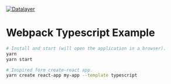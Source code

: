 [![Datalayer](https://raw.githubusercontent.com/datalayer/datalayer/main/res/logo/datalayer-25.svg?sanitize=true)](https://datalayer.io)

# Webpack Typescript Example

```bash
# Install and start (will open the application in a browser).
yarn
yarn start
```

```bash
# Inspired form create-react app.
yarn create react-app my-app --template typescript
```
